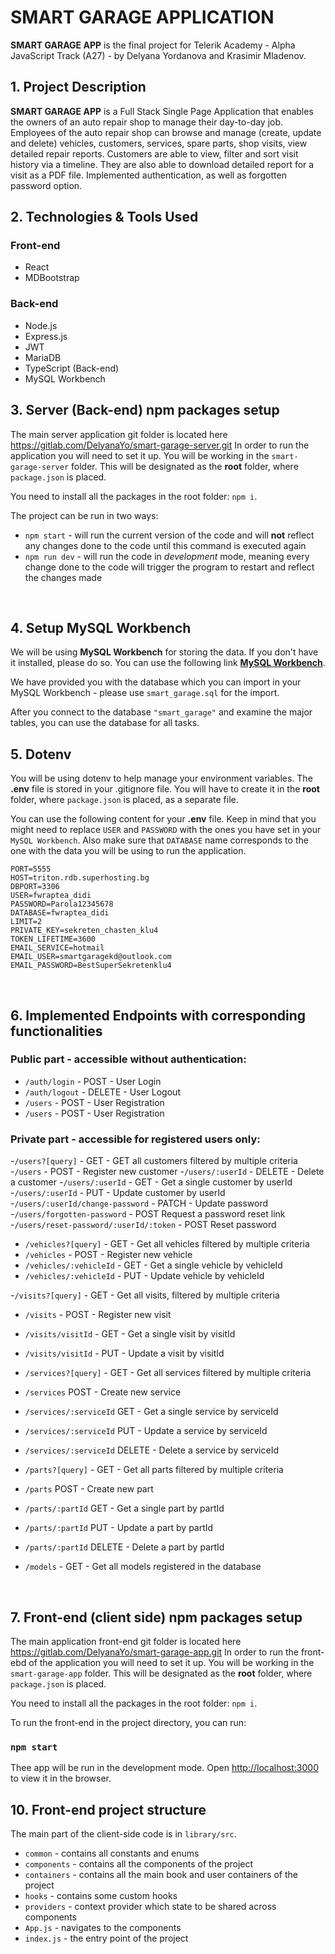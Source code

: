 # SMART GARAGE APPLICATION


**SMART GARAGE APP** is the final project for Telerik Academy - Alpha JavaScript Track (A27) - by Delyana Yordanova and Krasimir Mladenov. 

## 1. Project Description
**SMART GARAGE APP** is a Full Stack Single Page Application that enables the owners of an auto repair shop to manage their day-to-day job.
Employees of the auto repair shop can browse and manage (create, update and delete) vehicles, customers, services, spare parts, shop visits, view detailed repair reports.
Customers are able to view, filter and sort visit history via a timeline. They are also able to download detailed report  for a visit as a PDF file.
Implemented authentication, as well as forgotten password option.


## 2. Technologies & Tools Used

### Front-end
  - React
  - MDBootstrap
### Back-end
  - Node.js
  - Express.js
  - JWT
  - MariaDB
  - TypeScript (Back-end)
  - MySQL Workbench


## 3. Server (Back-end) npm packages setup
The main server application git folder is located here https://gitlab.com/DelyanaYo/smart-garage-server.git
In order to run the application you will need to set it up. You will be working in the `smart-garage-server` folder. This will be designated as the **root** folder, where `package.json` is placed.

You need to install all the packages in the root folder: `npm i`.

The project can be run in two ways:

- `npm start` - will run the current version of the code and will **not** reflect any changes done to the code until this command is executed again
- `npm run dev` - will run the code in *development* mode, meaning every change done to the code will trigger the program to restart and reflect the changes made

<br>


## 4. Setup MySQL Workbench

We will be using **MySQL Workbench** for storing the data. If you don't have it installed, please do so. You can use the following link **[MySQL Workbench](https://www.mysql.com/products/workbench/)**.

We have provided you with the database which you can import in your MySQL Workbench - please use `smart_garage.sql` for the import. 

After you connect to the database `"smart_garage"` and examine the major tables, you can use the database for all tasks.

## 5. Dotenv

You will be using dotenv to help manage your environment variables. The **.env** file is stored in your .gitignore file.
You will have to create it in the **root** folder, where `package.json` is placed, as a separate file. 

You can use the following content for your **.env** file. Keep in mind that you might need to replace `USER` and `PASSWORD` with the ones you have set in your `MySQL Workbench`. Also make sure that `DATABASE` name corresponds to the one with the data you will be using to run the application.

```
PORT=5555
HOST=triton.rdb.superhosting.bg
DBPORT=3306
USER=fwraptea_didi
PASSWORD=Parola12345678
DATABASE=fwraptea_didi
LIMIT=2
PRIVATE_KEY=sekreten_chasten_klu4
TOKEN_LIFETIME=3600
EMAIL_SERVICE=hotmail
EMAIL_USER=smartgaragekd@outlook.com
EMAIL_PASSWORD=BestSuperSekretenklu4
```

<br>


## 6. Implemented Endpoints with corresponding functionalities

### **Public part** - accessible without authentication:

- `/auth/login` - POST - User Login
- `/auth/logout` - DELETE - User Logout
- `/users` - POST - User Registration
- `/users` - POST - User Registration


### **Private part** - accessible for registered users only:

-`/users?[query]` - GET - GET all customers filtered by multiple criteria
-`/users` - POST - Register new customer
-`/users/:userId` - DELETE - Delete a customer
-`/users/:userId` - GET - Get a single customer by userId
-`/users/:userId` - PUT - Update customer by userId
-`/users/:userId/change-password` - PATCH - Update password
-`/users/forgotten-password` - POST Request a password reset link
-`/users/reset-password/:userId/:token` - POST Reset password

- `/vehicles?[query]` - GET - Get all vehicles filtered by multiple criteria
- `/vehicles` - POST - Register new vehicle
- `/vehicles/:vehicleId` - GET - Get a single vehicle by vehicleId
- `/vehicles/:vehicleId` - PUT - Update vehicle by vehicleId

-`/visits?[query]` - GET - Get all visits, filtered by multiple criteria
- `/visits` - POST - Register new visit
- `/visits/visitId` - GET - Get a single visit by visitId
- `/visits/visitId` - PUT - Update a visit by visitId

- `/services?[query]` - GET - Get all services filtered by multiple criteria
- `/services` POST - Create new service
- `/services/:serviceId` GET - Get a single service by serviceId
- `/services/:serviceId` PUT - Update a service by serviceId
- `/services/:serviceId` DELETE - Delete a service by serviceId
  
- `/parts?[query]` - GET - Get all parts filtered by multiple criteria
- `/parts` POST - Create new part
- `/parts/:partId` GET - Get a single part by partId
- `/parts/:partId` PUT - Update a part by partId
- `/parts/:partId` DELETE - Delete a part by partId

- `/models` - GET - Get all models registered in the database


<br>

## 7. Front-end (client side) npm packages setup

The main application front-end git folder is located here https://gitlab.com/DelyanaYo/smart-garage-app.git
In order to run the front-ebd of the application you will need to set it up. You will be working in the `smart-garage-app` folder. This will be designated as the **root** folder, where `package.json` is placed.

You need to install all the packages in the root folder: `npm i`.

To run the front-end in the project directory, you can run: 
### `npm start`

Thee app will be run in the development mode.
Open [http://localhost:3000](http://localhost:3000) to view it in the browser.
<br>

## 10. Front-end project structure

The main part of the client-side code is in `library/src`.

- `common` - contains all constants and enums 
- `components` - contains all the components of the project
- `containers` - contains all the main book and user containers of the project
- `hooks` - contains some custom hooks
- `providers` - context provider which state to be shared across components
- `App.js` - navigates to the components
- `index.js` - the entry point of the project

<br>